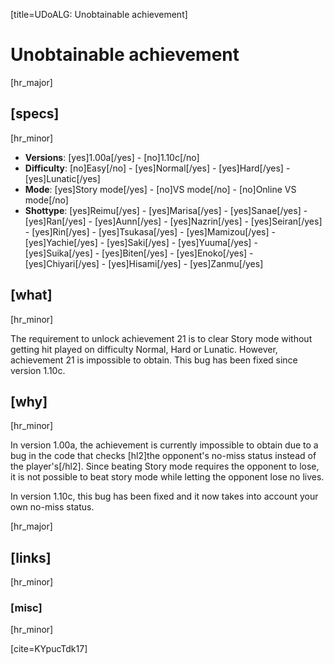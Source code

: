 [title=UDoALG: Unobtainable achievement]
# Unobtainable achievement
[hr_major]

## [specs]  
[hr_minor]

* **Versions**: [yes]1.00a[/yes] - [no]1.10c[/no]
* **Difficulty**: [no]Easy[/no] - [yes]Normal[/yes] - [yes]Hard[/yes] - [yes]Lunatic[/yes]
* **Mode**: [yes]Story mode[/yes] - [no]VS mode[/no] - [no]Online VS mode[/no]
* **Shottype**: [yes]Reimu[/yes] - [yes]Marisa[/yes] - [yes]Sanae[/yes] - [yes]Ran[/yes] - [yes]Aunn[/yes] - [yes]Nazrin[/yes] - [yes]Seiran[/yes] - [yes]Rin[/yes] - [yes]Tsukasa[/yes] - [yes]Mamizou[/yes] - [yes]Yachie[/yes] - [yes]Saki[/yes] - [yes]Yuuma[/yes] - [yes]Suika[/yes] - [yes]Biten[/yes] - [yes]Enoko[/yes] - [yes]Chiyari[/yes] - [yes]Hisami[/yes] - [yes]Zanmu[/yes]


## [what]
[hr_minor]

The requirement to unlock achievement 21 is to clear Story mode without getting hit played on difficulty Normal, Hard or Lunatic. However, achievement 21 is impossible to obtain. This bug has been fixed since version 1.10c.

## [why]
[hr_minor]

In version 1.00a, the achievement is currently impossible to obtain due to a bug in the code that checks [hl2]the opponent's no-miss status instead of the player's[/hl2]. Since beating Story mode requires the opponent to lose, it is not possible to beat story mode while letting the opponent lose no lives.

In version 1.10c, this bug has been fixed and it now takes into account your own no-miss status.

[hr_major]
## [links]
[hr_minor]
### [misc]
[hr_minor]

[cite=KYpucTdk17]
